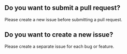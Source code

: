 ## Do you want to submit a pull request?
Please create a new issue before submitting a pull request.

## Do you want to create a new issue?
Please create a separate issue for each bug or feature.
